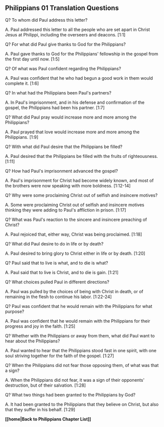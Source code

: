 ## Philippians 01 Translation Questions ##

Q? To whom did Paul address this letter?

A. Paul addressed this letter to all the people who are set apart in Christ Jesus at Philippi, including the overseers and deacons. [1:1]

Q? For what did Paul give thanks to God for the Philippians?

A. Paul gave thanks to God for the Philippians' fellowship in the gospel from the first day until now. [1:5]

Q? Of what was Paul confident regarding the Philippians?

A. Paul was confident that he who had begun a good work in them would complete it. [1:6]

Q? In what had the Philippians been Paul's partners?

A. In Paul's imprisonment, and in his defense and confirmation of the gospel, the Philippians had been his partner. [1:7]

Q? What did Paul pray would increase more and more among the Philippians?

A. Paul prayed that love would increase more and more among the Philippians. [1:9]

Q? With what did Paul desire that the Philippians be filled?

A. Paul desired that the Philippians be filled with the fruits of righteousness. [1:11]

Q? How had Paul's imprisonment advanced the gospel?

A. Paul's imprisonment for Christ had become widely known, and most of the brothers were now speaking with more boldness. [1:12-14]

Q? Why were some proclaiming Christ out of selfish and insincere motives?

A. Some were proclaiming Christ out of selfish and insincere motives thinking they were adding to Paul's affliction in prison. [1:17]

Q? What was Paul's reaction to the sincere and insincere preaching of Christ?

A. Paul rejoiced that, either way, Christ was being proclaimed. [1:18]

Q? What did Paul desire to do in life or by death?

A. Paul desired to bring glory to Christ either in life or by death. [1:20]

Q? Paul said that to live is what, and to die is what?

A. Paul said that to live is Christ, and to die is gain. [1:21]

Q? What choices pulled Paul in different directions?

A. Paul was pulled by the choices of being with Christ in death, or of remaining in the flesh to continue his labor. [1:22-24]

Q? Paul was confident that he would remain with the Philippians for what purpose?

A. Paul was confident that he would remain with the Philippians for their progress and joy in the faith. [1:25]

Q? Whether with the Philippians or away from them, what did Paul want to hear about the Philippians?

A. Paul wanted to hear that the Philippians stood fast in one spirit, with one soul striving together for the faith of the gospel. [1:27]

Q? When the Philippians did not fear those opposing them, of what was that a sign?

A. When the Philippians did not fear, it was a sign of their opponents' destruction, but of their salvation. [1:28]

Q? What two things had been granted to the Philippians by God?

A. It had been granted to the Philippians that they believe on Christ, but also that they suffer in his behalf. [1:29]

__[[home|Back to Philippians Chapter List]]__

